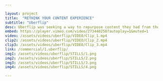 ```yaml
---

layout: project
title:  "RETHINK YOUR CONTENT EXPERIENCE"
subtitle: "Uberflip"
desc: Uberflip was seeking a way to repurpose content they had from their conference. Their ask was to take 12 seperate 30 - 50 minute presentations and turn them into 1-2 minute sizzle reels. W 
embed: https://player.vimeo.com/video/273440258?autoplay=1&muted=1
video: /assets/videos/uberflip/VIDEO/Clip_1.mp4
clip2: /assets/videos/uberflip/VIDEO/Clip_2.mp4
clip3: /assets/videos/uberflip/VIDEO/Clip_3.mp4
link: /commercial/1.uberflip/
img1: /assets/videos/uberflip/STILLS/1.png
img2: /assets/videos/uberflip/STILLS/2.png
img3: /assets/videos/uberflip/STILLS/3.png
img4: /assets/videos/uberflip/STILLS/4.png

---
```

